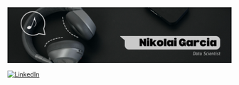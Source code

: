 <div id="header" align="center">
  <img decoding="async" src="https://github.com/NikolaiGarcia/NikolaiGarcia/blob/main/Banner.png" width="800"/>
</div>


[![LinkedIn](https://img.shields.io/badge/linkedin-%230077B5.svg?style=for-the-badge&logo=linkedin&logoColor=white)](https://www.linkedin.com/in/nikolai-garcia-chkourak/)
